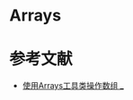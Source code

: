 # Arrays



# 参考文献

- [使用Arrays工具类操作数组 _](https://sunluomeng.top/2019/09/14/shi-yong-arrays-gong-ju-lei-cao-zuo-shu-zu/)